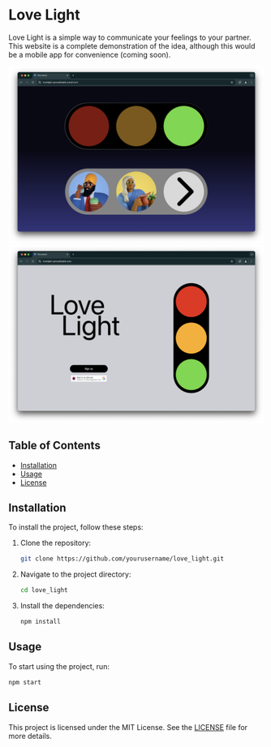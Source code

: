 
# Love Light

Love Light is a simple way to communicate your feelings to your partner. This website is a complete demonstration of the idea, although this would be a mobile app for convenience (coming soon). 


![landing page](./.github/assets/home.png)
![Home page](./.github/assets/landing.png)


## Table of Contents

- [Installation](#installation)
- [Usage](#usage)
- [License](#license)

## Installation

To install the project, follow these steps:

1. Clone the repository:
    ```sh
    git clone https://github.com/yourusername/love_light.git
    ```
2. Navigate to the project directory:
    ```sh
    cd love_light
    ```
3. Install the dependencies:
    ```sh
    npm install
    ```

## Usage

To start using the project, run:
```sh
npm start
```

## License

This project is licensed under the MIT License. See the [LICENSE](LICENSE) file for more details.